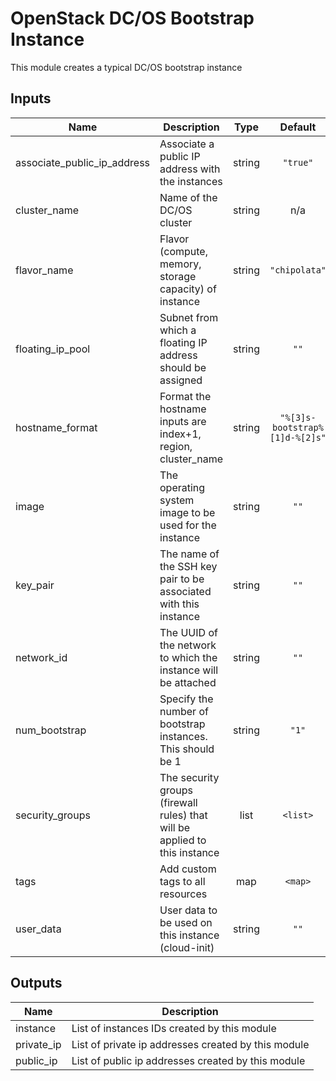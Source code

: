 OpenStack DC/OS Bootstrap Instance
==================================
This module creates a typical DC/OS bootstrap instance

## Inputs

| Name | Description | Type | Default | Required |
|------|-------------|:----:|:-----:|:-----:|
| associate\_public\_ip\_address | Associate a public IP address with the instances | string | `"true"` | no |
| cluster\_name | Name of the DC/OS cluster | string | n/a | yes |
| flavor\_name | Flavor (compute, memory, storage capacity)  of instance | string | `"chipolata"` | no |
| floating\_ip\_pool | Subnet from which a floating IP address should be assigned | string | `""` | no |
| hostname\_format | Format the hostname inputs are index+1, region, cluster_name | string | `"%[3]s-bootstrap%[1]d-%[2]s"` | no |
| image | The operating system image to be used for the instance | string | `""` | no |
| key\_pair | The name of the SSH key pair to be associated with this instance | string | `""` | no |
| network\_id | The UUID of the network to which the instance will be attached | string | `""` | no |
| num\_bootstrap | Specify the number of bootstrap instances.  This should be 1 | string | `"1"` | no |
| security\_groups | The security groups (firewall rules) that will be applied to this instance | list | `<list>` | no |
| tags | Add custom tags to all resources | map | `<map>` | no |
| user\_data | User data to be used on this instance (cloud-init) | string | `""` | no |

## Outputs

| Name | Description |
|------|-------------|
| instance | List of instances IDs created by this module |
| private\_ip | List of private ip addresses created by this module |
| public\_ip | List of public ip addresses created by this module |

